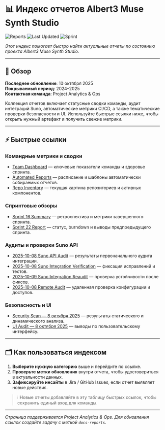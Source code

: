# 📊 Индекс отчетов Albert3 Muse Synth Studio

![Reports](https://img.shields.io/badge/Reports-Hub-blue)
![Last Updated](https://img.shields.io/badge/Last%20Updated-October%2010%2C%202025-green)
![Sprint](https://img.shields.io/badge/Sprint-23-purple)

*Этот индекс помогает быстро найти актуальные отчеты по состоянию проекта Albert3 Muse Synth Studio.*

---

## 🧭 Обзор

**Последнее обновление**: 10 октября 2025  
**Покрываемый период**: 2024–2025  
**Контактная команда**: Project Analytics & Ops

Коллекция отчетов включает статусные сводки команды, аудит интеграций Suno, автоматические метрики CI/CD, а также тематические проверки безопасности и UI. Используйте быстрые ссылки ниже, чтобы открыть нужный артефакт и получить свежие метрики.

---

## ⚡ Быстрые ссылки

### Командные метрики и сводки
- [Team Dashboard](team-dashboard.md) — ключевые показатели команды и здоровье спринта.
- [Automated Reports](automated-reports.md) — расписание и шаблоны автоматически собираемых отчетов.
- [Repo Inventory](repo-inventory.md) — текущая картина репозиториев и активных компонентов.

### Спринтовые обзоры
- [Sprint 16 Summary](sprint-16-summary.md) — ретроспектива и метрики завершенного спринта.
- [Sprint 22 Report](sprint-22-report.md) — статус, burndown и выводы предпредыдущего спринта.

### Аудиты и проверки Suno API
- [2025-10-08 Suno API Audit](2025-10-08-suno-audit.md) — результаты первоначального аудита интеграции.
- [2025-10-08 Suno Integration Verification](2025-10-08-suno-integration-verification.md) — фиксация исправлений и тестов.
- [2025-10-09 Suno Integration Reaudit](2025-10-09-suno-integration-reaudit.md) — проверка устойчивости после фиксов.
- [2025-10-08 Remote Audit](2025-10-08-remote-audit.md) — удаленная проверка конфигурации и доступов.

### Безопасность и UI
- [Security Scan — 8 октября 2025](security-scan-2025-10-08.md) — результаты статического и динамического анализа.
- [UI Audit — 8 октября 2025](ui-audit-2025-10-08.md) — выводы по пользовательскому интерфейсу.

---

## 🗂️ Как пользоваться индексом

1. **Выберите нужную категорию** выше и перейдите по ссылке.
2. **Проверьте метки обновления** внутри отчета, чтобы удостовериться в актуальности данных.
3. **Зафиксируйте инсайты** в Jira / GitHub Issues, если отчет выявляет новые действия.

> ℹ️ Новые отчеты добавляйте в эту таблицу быстрых ссылок, чтобы сохранить единый вход для команды.

---

*Страница поддерживается Project Analytics & Ops. Для обновления ссылок создайте задачу с меткой `docs-reports`.*
